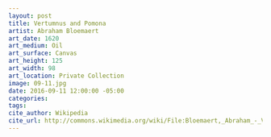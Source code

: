 ```yaml
---
layout: post
title: Vertumnus and Pomona
artist: Abraham Bloemaert
art_date: 1620
art_medium: Oil
art_surface: Canvas
art_height: 125
art_width: 98
art_location: Private Collection
image: 09-11.jpg
date: 2016-09-11 12:00:00 -05:00
categories:
tags:
cite_author: Wikipedia
cite_url: http://commons.wikimedia.org/wiki/File:Bloemaert,_Abraham_-_Vertumnus_and_Pomona_-_1620.jpg
---
```

